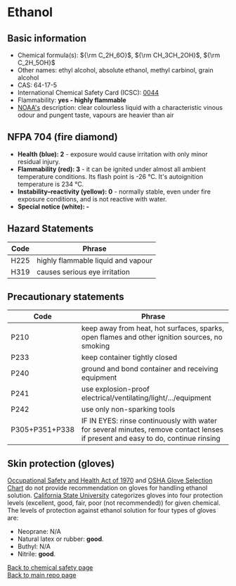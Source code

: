 # Ethanol

## Basic information

- Chemical formula(s): ${\rm C_2H_6O}$, ${\rm CH_3CH_2OH}$, ${\rm C_2H_5OH}$
- Other names: ethyl alcohol, absolute ethanol, methyl carbinol, grain alcohol
- CAS: 64-17-5
- International Chemical Safety Card (ICSC): [0044](https://www.inchem.org/documents/icsc/icsc/eics0044.htm)
- Flammability: **yes - highly flammable**
- [NOAA's](https://cameochemicals.noaa.gov/chemical/667) description: clear colourless liquid with a characteristic vinous odour and pungent taste, vapours are heavier than air

## NFPA 704 (fire diamond)

- **Health (blue): 2** - exposure would cause irritation with only minor residual injury.
- **Flammability (red): 3** - it can be ignited under almost all ambient temperature conditions. Its flash point is -26 °C. It's autoignition temperature is 234 °C.
- **Instability–reactivity (yellow): 0** - normally stable, even under fire exposure conditions, and is not reactive with water.
- **Special notice (white): -**

## Hazard Statements

| Code | Phrase                             |
| ---- | ---------------------------------- |
| H225 | highly flammable liquid and vapour |
| H319 | causes serious eye irritation      |

## Precautionary statements

| Code           | Phrase                                                                                                                           |
| -------------- | -------------------------------------------------------------------------------------------------------------------------------- |
| P210           | keep away from heat, hot surfaces, sparks, open flames and other ignition sources, no smoking                                    |
| P233           | keep container tightly closed                                                                                                    |
| P240           | ground and bond container and receiving equipment                                                                                |
| P241           | use explosion-proof electrical/ventilating/light/.../equipment                                                                   |
| P242           | use only non-sparking tools                                                                                                      |
| P305+P351+P338 | IF IN EYES: rinse continuously with water for several minutes, remove contact lenses if present and easy to do, continue rinsing |

## Skin protection (gloves)

[Occupational Safety and Health Act of 1970](https://www.osha.gov/sites/default/files/publications/osha3151.pdf) and [OSHA Glove Selection Chart](https://safety.fsu.edu/safety_manual/OSHA%20Glove%20Selection%20Chart.pdf) do not provide recommendation on gloves for handling ethanol solution. [California State University](https://web.csulb.edu/colleges/cnsm/safety/documents/gloves.htm) categorizes gloves into four protection levels (excellent, good, fair, poor (not recommended)) for given chemical. The levels of protection against ethanol solution for four types of gloves are:

- Neoprane: N/A
- Natural latex or rubber: **good**.
- Buthyl: N/A
- Nitrile: **good**.

[Back to chemical safety page](https://github.com/Global-Health-Engineering/group-safety/tree/main/02-chemical-safety)  
[Back to main repo page](https://github.com/Global-Health-Engineering/group-safety)
